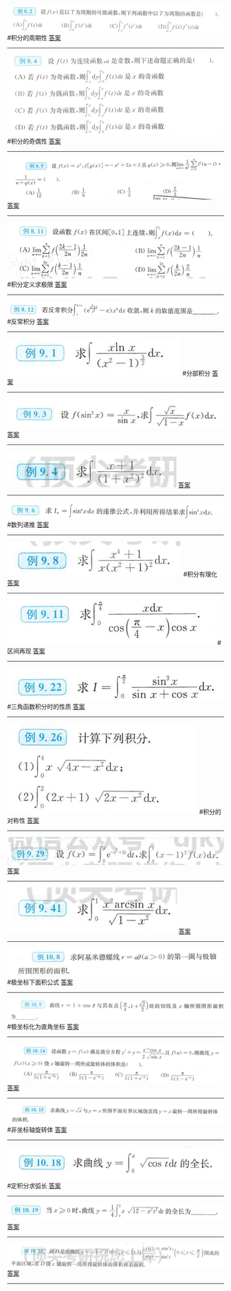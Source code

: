 ![](附件/Pasted%20image%2020221006191634.png)
#积分的周期性
[答案](高数18讲/答案.md#^md6hxt)

---
![](附件/Pasted%20image%2020221006192254.png)
#积分的奇偶性
[答案](高数18讲/答案.md#^2d5cyi)

---
![](附件/Pasted%20image%2020221006193206.png)
[答案](高数18讲/答案.md#^y54qjy)

---
![](附件/Pasted%20image%2020221006193552.png)
#积分定义求极限
[答案](高数18讲/答案.md#^p7b336)

---
![](附件/Pasted%20image%2020221006193958.png)
#反常积分
[答案](高数18讲/答案.md#^zpr8a6)

---
![](附件/Pasted%20image%2020221006195055.png)
#分部积分
[答案](高数18讲/答案.md#^q55fp7)

---
 ![](附件/Pasted%20image%2020221006195608.png)
 [答案](高数18讲/答案.md#^m41oz2)

---
![](附件/Pasted%20image%2020221006195937.png)
[答案](高数18讲/答案.md#^v0ltyw)

---
![](附件/Pasted%20image%2020221006201145.png)
#数列递推
[答案](高数18讲/答案.md#^p4fevz)

---
![](附件/Pasted%20image%2020221006201459.png)
#积分有理化
[答案](高数18讲/答案.md#^exawqs)

---
![](附件/Pasted%20image%2020221006202053.png)
#区间再现
[答案](高数18讲/答案.md#^308s98)

---

![](附件/Pasted%20image%2020221006203055.png)
#三角函数积分时的性质
[答案](高数18讲/答案.md#^2w529v)

---
![](附件/Pasted%20image%2020221006203304.png)
#积分的对称性
[答案](高数18讲/答案.md#^ybyhgx)

---
![](附件/Pasted%20image%2020221006204212.png)
[答案](高数18讲/答案.md#^hwg01j)

---
![](附件/Pasted%20image%2020221006204726.png)
[答案](高数18讲/答案.md#^nfkhi6)

---
![](附件/Pasted%20image%2020221006205904.png)
#极坐标下面积公式
[答案](高数18讲/答案.md#^48dfa8)

---
![](附件/Pasted%20image%2020221006211129.png)
#极坐标化为直角坐标
[答案](高数18讲/答案.md#^119rmp)

---
![](附件/Pasted%20image%2020221006212102.png)
[答案](高数18讲/答案.md#^zg3os0)

---
![](附件/Pasted%20image%2020221006212243.png)
#非坐标轴旋转体
[答案](高数18讲/答案.md#^gvm44r)

---
![](附件/Pasted%20image%2020221006212842.png)
#定积分求弧长
[答案](高数18讲/答案.md#^wgswjs)

---
![](附件/Pasted%20image%2020221006213017.png)
[答案](高数18讲/答案.md#^47h8x9)

---
![](附件/Pasted%20image%2020221006213155.png)
[答案](高数18讲/答案.md#^r3oifd)

---
